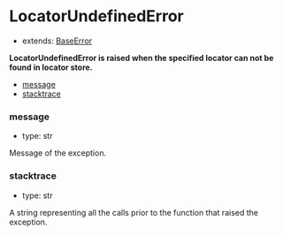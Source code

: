 # LocatorUndefinedError

- extends: [BaseError](./baseerror.md)

**LocatorUndefinedError is raised when the specified locator can not be found in locator store.**

- [message](#message)
- [stacktrace](#stacktrace)


### message
- type: str

Message of the exception.


### stacktrace
- type: str

A string representing all the calls prior to the function that raised the exception.